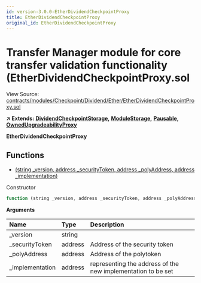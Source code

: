 ```yaml
---
id: version-3.0.0-EtherDividendCheckpointProxy
title: EtherDividendCheckpointProxy
original_id: EtherDividendCheckpointProxy
---
```


# Transfer Manager module for core transfer validation functionality \(EtherDividendCheckpointProxy.sol

View Source: [contracts/modules/Checkpoint/Dividend/Ether/EtherDividendCheckpointProxy.sol](https://github.com/remon-nashid/polymath-core/tree/0c5593835be9dcec69d8de5b12eb17bc7cd77adc/contracts/modules/Checkpoint/Dividend/Ether/EtherDividendCheckpointProxy.sol)

**↗ Extends:** [**DividendCheckpointStorage**](dividendcheckpointstorage.md)**,** [**ModuleStorage**](modulestorage.md)**,** [**Pausable**](pausable.md)**,** [**OwnedUpgradeabilityProxy**](ownedupgradeabilityproxy.md)

**EtherDividendCheckpointProxy**

## Functions

* [\(string \_version, address \_securityToken, address \_polyAddress, address \_implementation\)](etherdividendcheckpointproxy.md)

Constructor

```javascript
function (string _version, address _securityToken, address _polyAddress, address _implementation) public nonpayable ModuleStorage
```

**Arguments**

| Name | Type | Description |
| :--- | :--- | :--- |
| \_version | string |  |
| \_securityToken | address | Address of the security token |
| \_polyAddress | address | Address of the polytoken |
| \_implementation | address | representing the address of the new implementation to be set |

